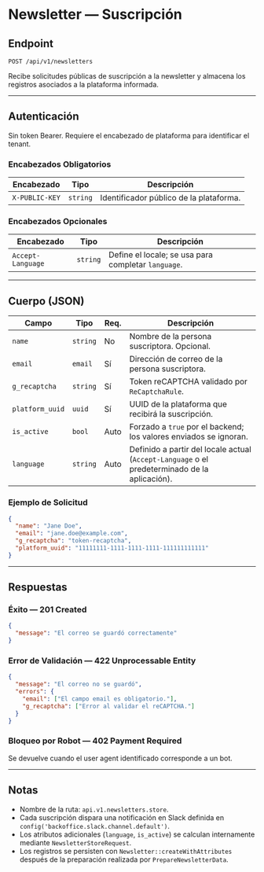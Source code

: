# Newsletter — Suscripción

## Endpoint

`POST /api/v1/newsletters`

Recibe solicitudes públicas de suscripción a la newsletter y almacena los registros asociados a la plataforma informada.

---

## Autenticación

Sin token Bearer. Requiere el encabezado de plataforma para identificar el tenant.

### Encabezados Obligatorios
| Encabezado | Tipo | Descripción |
| ---------- | ---- | ----------- |
| `X-PUBLIC-KEY` | `string` | Identificador público de la plataforma. |

### Encabezados Opcionales
| Encabezado | Tipo | Descripción |
| ---------- | ---- | ----------- |
| `Accept-Language` | `string` | Define el locale; se usa para completar `language`. |

---

## Cuerpo (JSON)
| Campo            | Tipo     | Req. | Descripción |
| ---------------- | -------- | ---- | ----------- |
| `name`           | `string` | No   | Nombre de la persona suscriptora. Opcional. |
| `email`          | `email`  | Sí   | Dirección de correo de la persona suscriptora. |
| `g_recaptcha`    | `string` | Sí   | Token reCAPTCHA validado por `ReCaptchaRule`. |
| `platform_uuid`  | `uuid`   | Sí   | UUID de la plataforma que recibirá la suscripción. |
| `is_active`      | `bool`   | Auto | Forzado a `true` por el backend; los valores enviados se ignoran. |
| `language`       | `string` | Auto | Definido a partir del locale actual (`Accept-Language` o el predeterminado de la aplicación). |

### Ejemplo de Solicitud
```json
{
  "name": "Jane Doe",
  "email": "jane.doe@example.com",
  "g_recaptcha": "token-recaptcha",
  "platform_uuid": "11111111-1111-1111-1111-111111111111"
}
```

---

## Respuestas

### Éxito — 201 Created
```json
{
  "message": "El correo se guardó correctamente"
}
```

### Error de Validación — 422 Unprocessable Entity
```json
{
  "message": "El correo no se guardó",
  "errors": {
    "email": ["El campo email es obligatorio."],
    "g_recaptcha": ["Error al validar el reCAPTCHA."]
  }
}
```

### Bloqueo por Robot — 402 Payment Required
Se devuelve cuando el user agent identificado corresponde a un bot.

---

## Notas
- Nombre de la ruta: `api.v1.newsletters.store`.
- Cada suscripción dispara una notificación en Slack definida en `config('backoffice.slack.channel.default')`.
- Los atributos adicionales (`language`, `is_active`) se calculan internamente mediante `NewsletterStoreRequest`.
- Los registros se persisten con `Newsletter::createWithAttributes` después de la preparación realizada por `PrepareNewsletterData`.
